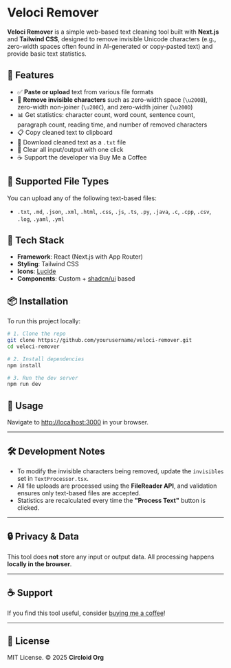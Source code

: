 # Veloci Remover

**Veloci Remover** is a simple web-based text cleaning tool built with **Next.js** and **Tailwind CSS**, designed to remove invisible Unicode characters (e.g., zero-width spaces often found in AI-generated or copy-pasted text) and provide basic text statistics.

## 🚀 Features

- ✅ **Paste or upload** text from various file formats
- 🧼 **Remove invisible characters** such as zero-width space (`\u200B`), zero-width non-joiner (`\u200C`), and zero-width joiner (`\u200D`)
- 📊 Get statistics: character count, word count, sentence count, paragraph count, reading time, and number of removed characters
- 📋 Copy cleaned text to clipboard
- 💾 Download cleaned text as a `.txt` file
- 🧹 Clear all input/output with one click
- ☕ Support the developer via Buy Me a Coffee

## 📁 Supported File Types

You can upload any of the following text-based files:

- `.txt`, `.md`, `.json`, `.xml`, `.html`, `.css`, `.js`, `.ts`, `.py`, `.java`, `.c`, `.cpp`, `.csv`, `.log`, `.yaml`, `.yml`

## 🧱 Tech Stack

- **Framework**: React (Next.js with App Router)
- **Styling**: Tailwind CSS
- **Icons**: [Lucide](https://lucide.dev/)
- **Components**: Custom + [shadcn/ui](https://ui.shadcn.com/) based

## 📦 Installation

To run this project locally:

```bash
# 1. Clone the repo
git clone https://github.com/yourusername/veloci-remover.git
cd veloci-remover

# 2. Install dependencies
npm install

# 3. Run the dev server
npm run dev
```

## 🧪 Usage

Navigate to [http://localhost:3000](http://localhost:3000) in your browser.

---

## 🛠️ Development Notes

- To modify the invisible characters being removed, update the `invisibles` set in `TextProcessor.tsx`.
- All file uploads are processed using the **FileReader API**, and validation ensures only text-based files are accepted.
- Statistics are recalculated every time the **"Process Text"** button is clicked.

---

## 🔒 Privacy & Data

This tool does **not** store any input or output data. All processing happens **locally in the browser**.

---

## ☕ Support

If you find this tool useful, consider [buying me a coffee](https://buymeacoffee.com/circloid)!

---

## 📄 License

MIT License. © 2025 **Circloid Org**
